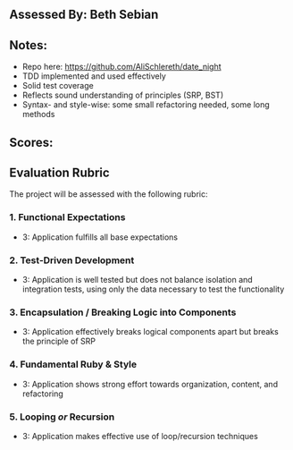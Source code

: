 ## Assessed By: Beth Sebian

## Notes:
* Repo here: https://github.com/AliSchlereth/date_night
* TDD implemented and used effectively
* Solid test coverage
* Reflects sound understanding of principles (SRP, BST)
* Syntax- and style-wise: some small refactoring needed, some long methods

## Scores:

## Evaluation Rubric

The project will be assessed with the following rubric:

### 1. Functional Expectations
* 3: Application fulfills all base expectations

### 2. Test-Driven Development
* 3: Application is well tested but does not balance isolation and integration tests, using only the data necessary to test the functionality

### 3. Encapsulation / Breaking Logic into Components
* 3: Application effectively breaks logical components apart but breaks the principle of SRP

### 4. Fundamental Ruby & Style
* 3:  Application shows strong effort towards organization, content, and refactoring

### 5. Looping *or* Recursion
* 3: Application makes effective use of loop/recursion techniques 
